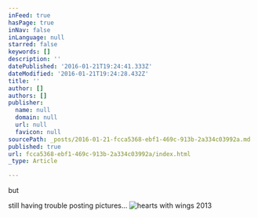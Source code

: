 ```yaml
---
inFeed: true
hasPage: true
inNav: false
inLanguage: null
starred: false
keywords: []
description: ''
datePublished: '2016-01-21T19:24:41.333Z'
dateModified: '2016-01-21T19:24:28.432Z'
title: ''
author: []
authors: []
publisher:
  name: null
  domain: null
  url: null
  favicon: null
sourcePath: _posts/2016-01-21-fcca5368-ebf1-469c-913b-2a334c03992a.md
published: true
url: fcca5368-ebf1-469c-913b-2a334c03992a/index.html
_type: Article

---
```

but

still having trouble posting pictures...
![hearts with wings 2013](https://the-grid-user-content.s3-us-west-2.amazonaws.com/d0471cff-1d37-42f2-a2f1-46b7a72f0f20.JPG)
